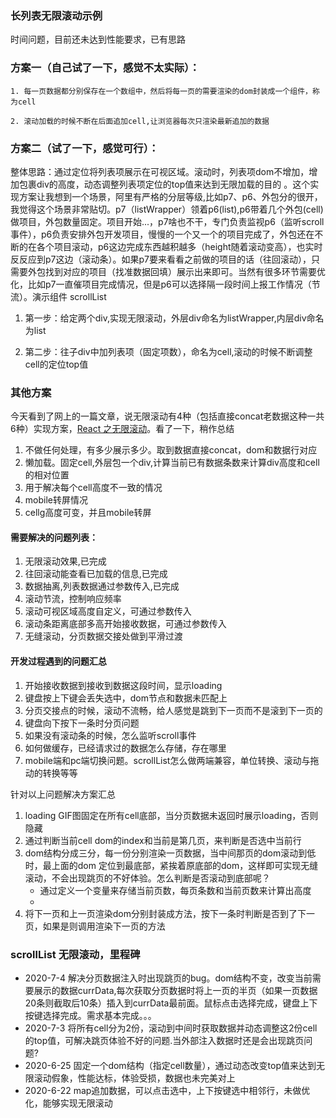 ### 长列表无限滚动示例  

时间问题，目前还未达到性能要求，已有思路  

### 方案一（自己试了一下，感觉不太实际）：

    1. 每一页数据都分别保存在一个数组中，然后将每一页的需要渲染的dom封装成一个组件，称为cell

    2. 滚动加载的时候不断在后面追加cell,让浏览器每次只渲染最新追加的数据  

### 方案二（试了一下，感觉可行）：  

整体思路：通过定位将列表项展示在可视区域。滚动时，列表项dom不增加，增加包裹div的高度，动态调整列表项定位的top值来达到无限加载的目的 。这个实现方案让我想到一个场景，阿里有严格的分层等级,比如p7、p6、外包分的很开，我觉得这个场景非常贴切。p7（listWrapper）领着p6(list),p6带着几个外包(cell)做项目，外包数量固定。项目开始...，p7啥也不干，专门负责监视p6（监听scroll事件），p6负责安排外包开发项目，慢慢的一个又一个的项目完成了，外包还在不断的在各个项目滚动，p6这边完成东西越积越多（height随着滚动变高），也实时反反应到p7这边（滚动条）。如果p7要来看看之前做的项目的话（往回滚动），只需要外包找到对应的项目（找准数据回填）展示出来即可。当然有很多环节需要优化，比如p7一直催项目完成情况，但是p6可以选择隔一段时间上报工作情况（节流）。演示组件 scrollList  

1. 第一步：给定两个div,实现无限滚动，外层div命名为listWrapper,内层div命名为list  

2. 第二步：往子div中加列表项（固定项数），命名为cell,滚动的时候不断调整cell的定位top值  

### 其他方案  

今天看到了网上的一篇文章，说无限滚动有4种（包括直接concat老数据这种一共6种）实现方案，[React 之无限滚动](https://zhuanlan.zhihu.com/p/32075662)。看了一下，稍作总结  

1. 不做任何处理，有多少展示多少。取到数据直接concat，dom和数据行对应  
2. 懒加载。固定cell,外层包一个div,计算当前已有数据条数来计算div高度和cell的相对位置  
3. 用于解决每个cell高度不一致的情况  
4. mobile转屏情况
5. cellg高度可变，并且mobile转屏  


#### 需要解决的问题列表：  
1. 无限滚动效果,已完成  
2. 往回滚动能查看已加载的信息,已完成  
3. 数据抽离,列表数据通过参数传入,已完成  
4. 滚动节流，控制响应频率  
5. 滚动可视区域高度自定义，可通过参数传入  
6. 滚动条距离底部多高开始接收数据，可通过参数传入  
7. 无缝滚动，分页数据交接处做到平滑过渡  

#### 开发过程遇到的问题汇总  
1. 开始接收数据到接收到数据这段时间，显示loading  
2. 键盘按上下键会丢失选中，dom节点和数据未匹配上  
3. 分页交接点的时候，滚动不流畅，给人感觉是跳到下一页而不是滚到下一页的    
4. 键盘向下按下一条时分页问题   
5. 如果没有滚动条的时候，怎么监听scroll事件  
6. 如何做缓存，已经请求过的数据怎么存储，存在哪里  
7. mobile端和pc端切换问题。scrollList怎么做两端兼容，单位转换、滚动与拖动的转换等等  

针对以上问题解决方案汇总    
1. loading GIF图固定在所有cell底部，当分页数据未返回时展示loading，否则隐藏  
2. 通过判断当前cell dom的index和当前是第几页，来判断是否选中当前行  
3. dom结构分成三分，每一份分别渲染一页数据，当中间那页的dom滚动到低时，最上面的dom 定位到最底部，紧挨着原底部的dom，这样即可实现无缝滚动，不会出现跳页的不好体验。怎么判断是否滚动到底部呢？  
    * 通过定义一个变量来存储当前页数，每页条数和当前页数来计算出高度  
    * 
4. 将下一页和上一页渲染dom分别封装成方法，按下一条时判断是否到了下一页，如果是则调用渲染下一页的方法  


### scrollList 无限滚动，里程碑  
* 2020-7-4 解决分页数据注入时出现跳页的bug。dom结构不变，改变当前需要展示的数据currData,每次获取分页数据时将上一页的半页（如果一页数据20条则截取后10条）插入到currData最前面。鼠标点击选择完成，键盘上下按键选择完成。需求基本完成。。。  
* 2020-7-3 将所有cell分为2份，滚动到中间时获取数据并动态调整这2份cell的top值，可解决跳页体验不好的问题.当外部注入数据时还是会出现跳页问题?
* 2020-6-25 固定一个dom结构（指定cell数量），通过动态改变top值来达到无限滚动假象，性能达标，体验受损，数据也未完美对上  
* 2020-6-22 map追加数据，可以点击选中，上下按键选中相邻行，未做优化，能够实现无限滚动  



